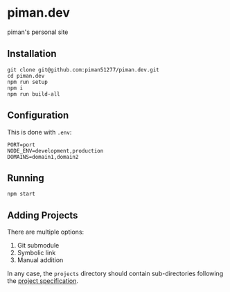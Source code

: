 # piman.dev
piman's personal site

## Installation
```
git clone git@github.com:piman51277/piman.dev.git
cd piman.dev
npm run setup
npm i
npm run build-all
```

## Configuration
This is done with `.env`:
```envfile
PORT=port
NODE_ENV=development,production
DOMAINS=domain1,domain2
```

## Running
```
npm start
```

## Adding Projects
There are multiple options:
1. Git submodule
2. Symbolic link
3. Manual addition

In any case, the `projects` directory should contain sub-directories following the [project specification](./projects.md).
